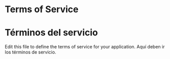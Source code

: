 # Terms of Service
# Términos del servicio

Edit this file to define the terms of service for your application.
Aquí deben ir los términos de servicio.
